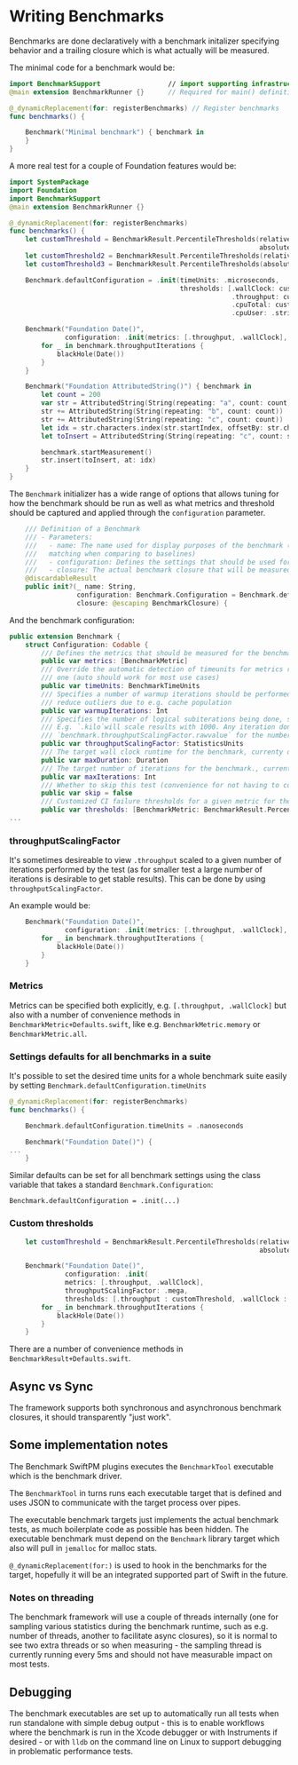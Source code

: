 #  Writing Benchmarks

Benchmarks are done declaratively with a benchmark initalizer specifying behavior and a trailing closure which is what actually will be measured.
 
The minimal code for a benchmark would be:

```swift
import BenchmarkSupport                 // import supporting infrastructure
@main extension BenchmarkRunner {}      // Required for main() definition to not get linker errors

@_dynamicReplacement(for: registerBenchmarks) // Register benchmarks
func benchmarks() {

    Benchmark("Minimal benchmark") { benchmark in
    }
}
```
A more real test for a couple of Foundation features would be:

```swift
import SystemPackage
import Foundation
import BenchmarkSupport
@main extension BenchmarkRunner {}

@_dynamicReplacement(for: registerBenchmarks)
func benchmarks() {
    let customThreshold = BenchmarkResult.PercentileThresholds(relative: [.p50: 5.0, .p75: 10.0],
                                                               absolute: [.p25: 10, .p50: 15])
    let customThreshold2 = BenchmarkResult.PercentileThresholds(relative: .strict)
    let customThreshold3 = BenchmarkResult.PercentileThresholds(absolute: .relaxed)

    Benchmark.defaultConfiguration = .init(timeUnits: .microseconds,
                                           thresholds: [.wallClock: customThreshold,
                                                        .throughput: customThreshold2,
                                                        .cpuTotal: customThreshold3,
                                                        .cpuUser: .strict])

    Benchmark("Foundation Date()",
              configuration: .init(metrics: [.throughput, .wallClock], throughputScalingFactor: .mega)) { benchmark in
        for _ in benchmark.throughputIterations {
            blackHole(Date())
        }
    }

    Benchmark("Foundation AttributedString()") { benchmark in
        let count = 200
        var str = AttributedString(String(repeating: "a", count: count))
        str += AttributedString(String(repeating: "b", count: count))
        str += AttributedString(String(repeating: "c", count: count))
        let idx = str.characters.index(str.startIndex, offsetBy: str.characters.count / 2)
        let toInsert = AttributedString(String(repeating: "c", count: str.characters.count))

        benchmark.startMeasurement()
        str.insert(toInsert, at: idx)
    }
}
```

The `Benchmark` initializer has a wide range of options that allows tuning for how the benchmark should be run as well as what metrics and threshold should be captured and applied through the `configuration` parameter.

```swift
    /// Definition of a Benchmark
    /// - Parameters:
    ///   - name: The name used for display purposes of the benchmark (also used for
    ///   matching when comparing to baselines)
    ///   - configuration: Defines the settings that should be used for this benchmark
    ///   - closure: The actual benchmark closure that will be measured
    @discardableResult
    public init?(_ name: String,
                 configuration: Benchmark.Configuration = Benchmark.defaultConfiguration,
                 closure: @escaping BenchmarkClosure) {
```

And the benchmark configuration:
```swift
public extension Benchmark {
    struct Configuration: Codable {
        /// Defines the metrics that should be measured for the benchmark
        public var metrics: [BenchmarkMetric]
        /// Override the automatic detection of timeunits for metrics related to time to a specific
        /// one (auto should work for most use cases)
        public var timeUnits: BenchmarkTimeUnits
        /// Specifies a number of warmup iterations should be performed before the measurement to
        /// reduce outliers due to e.g. cache population
        public var warmupIterations: Int
        /// Specifies the number of logical subiterations being done, scaling throughput measurements accordingly.
        /// E.g. `.kilo`will scale results with 1000. Any iteration done in the benchmark should use
        /// `benchmark.throughputScalingFactor.rawvalue` for the number of iterations.
        public var throughputScalingFactor: StatisticsUnits
        /// The target wall clock runtime for the benchmark, currenty defaults to `.seconds(1)` if not set
        public var maxDuration: Duration
        /// The target number of iterations for the benchmark., currently defaults to 100K iterations if not set
        public var maxIterations: Int
        /// Whether to skip this test (convenience for not having to comment out tests that have issues)
        public var skip = false
        /// Customized CI failure thresholds for a given metric for the Benchmark
        public var thresholds: [BenchmarkMetric: BenchmarkResult.PercentileThresholds]?
...
```

### throughputScalingFactor
It's sometimes desireable to view `.throughput` scaled to a given number of iterations performed by the test (as for smaller test a large number of iterations is desirable to get stable results). This can be done by using `throughputScalingFactor`.

An example would be:

```swift
    Benchmark("Foundation Date()",
              configuration: .init(metrics: [.throughput, .wallClock], throughputScalingFactor: .mega)) { benchmark in
        for _ in benchmark.throughputIterations {
            blackHole(Date())
        }
    }
```

### Metrics

Metrics can be specified both explicitly, e.g. `[.throughput, .wallClock]` but also with a number of convenience methods in  
`BenchmarkMetric+Defaults.swift`, like e.g. `BenchmarkMetric.memory` or `BenchmarkMetric.all`.

### Settings defaults for all benchmarks in a suite
It's possible to set the desired time units for a whole benchmark suite easily by setting `Benchmark.defaultConfiguration.timeUnits`
```swift
@_dynamicReplacement(for: registerBenchmarks)
func benchmarks() {

    Benchmark.defaultConfiguration.timeUnits = .nanoseconds

    Benchmark("Foundation Date()") {
...
    }
```

Similar defaults can be set for all benchmark settings using the class variable that takes a standard `Benchmark.Configuration`:
```
Benchmark.defaultConfiguration = .init(...)
```

### Custom thresholds

```swift
    let customThreshold = BenchmarkResult.PercentileThresholds(relative: [.p50 : 13.0, .p75 : 18.0],
                                                               absolute: [.p50 : 170, .p75 : 1200])

    Benchmark("Foundation Date()",
              configuration: .init(
              metrics: [.throughput, .wallClock],
              throughputScalingFactor: .mega,
              thresholds: [.throughput : customThreshold, .wallClock : customThreshold])) { benchmark in
        for _ in benchmark.throughputIterations {
            blackHole(Date())
        }
    }
```
There are a number of convenience methods in `BenchmarkResult+Defaults.swift`.

## Async vs Sync
The framework supports both synchronous and asynchronous benchmark closures, it should transparently "just work".

## Some implementation notes
The Benchmark SwiftPM plugins executes the `BenchmarkTool` executable which is the benchmark driver.

The `BenchmarkTool` in turns runs each executable target that is defined and uses JSON to communicate with the target process over pipes. 

The executable benchmark targets just implements the actual benchmark tests, as much boilerplate code as possible has been hidden. The executable benchmark must depend on the `Benchmark` library target which also will pull in `jemalloc` for malloc stats.

`@_dynamicReplacement(for:)` is used to hook in the benchmarks for the target, hopefully it will be an integrated supported part of Swift in the future.

### Notes on threading
The benchmark framework will use a couple of threads internally (one for sampling various statistics during the benchmark runtime, such as e.g. number of threads, another to facilitate async closures), so it is normal to see two extra threads or so when measuring - the sampling thread is currently running every 5ms and should not have measurable impact on most tests.

## Debugging
The benchmark executables are set up to automatically run all tests when run standalone with simple debug output - this is to enable workflows where the benchmark is run in the Xcode debugger or with Instruments if desired - or with `lldb` on the command line on Linux to support debugging in problematic performance tests.

